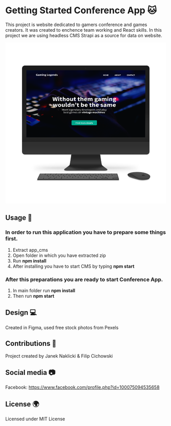 # Getting Started Conference App :cat:

This project is website dedicated to gamers conference and games creators. It was created to enchence team working and React skills. In this project we are using headless CMS Strapi as a source for data on website. 

![Screenshot](desktop.png)

## Usage :wrench:

### In order to run this application you have to prepare some things first.
1. Extract app_cms
2. Open folder in which you have extracted zip
3. Run **npm install**
4. After installing you have to start CMS by typing **npm start**

### After this preparations you are ready to start Conference App.
1. In main folder run **npm install**
2. Then run **npm start** 

## Design :computer:

Created in Figma, used free stock photos from Pexels

## Contributions :rocket:

Project created by Janek Naklicki & Filip Cichowski

## Social media :camera:

Facebook: https://www.facebook.com/profile.php?id=100075094535658

## License :earth_africa:

Licensed under MIT License
